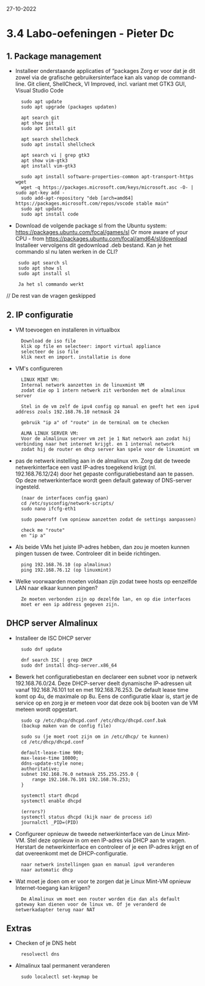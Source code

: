 27-10-2022 

# 3.4 Labo-oefeningen - Pieter Dc

## 1. Package management

- Installeer onderstaande applicaties of “packages Zorg er voor dat je dit zowel via de grafische gebruikersinterface kan als vanop de command-line.
Git client, ShellCheck, VI Improved, incl. variant met GTK3 GUI, Visual Studio Code

        sudo apt update
        sudo apt upgrade (packages updaten)

        apt search git
        apt show git
        sudo apt install git

        apt search shellcheck
        sudo apt install shellcheck

        apt search vi | grep gtk3
        apt show vim-gtk3
        apt install vim-gtk3

        sudo apt install software-properties-common apt-transport-https wget
        wget -q https://packages.microsoft.com/keys/microsoft.asc -O- | sudo apt-key add -
        sudo add-apt-repository "deb [arch=amd64] https://packages.microsoft.com/repos/vscode stable main"
        sudo apt update
        sudo apt install code

-  Download de volgende package sl from the Ubuntu system: https://packages.ubuntu.com/focal/games/sl Or more aware of your CPU - from https://packages.ubuntu.com/focal/amd64/sl/download Installeer vervolgens dit gedownload .deb bestand. Kan je het commando sl nu laten werken in de CLI?

        sudo apt search sl
        sudo apt show sl
        sudo apt install sl

        Ja het sl commando werkt

// De rest van de vragen geskipped

## 2. IP configuratie

- VM toevoegen en installeren in virtualbox
    
        Download de iso file
        klik op file en selecteer: import virtual appliance
        selecteer de iso file
        klik next en import. installatie is done

- VM's configureren

        LINUX MINT VM:
        Internal network aanzetten in de linuxmint VM
        zodat die op 1 intern netwerk zit verbonden met de almalinux server

        Stel in de vm zelf de ipv4 config op manual en geeft het een ipv4 address zoals 192.168.76.10 netmask 24

        gebruik "ip a" of "route" in de terminal om te checken

        ALMA LINUX SERVER VM:
        Voor de almalinux server vm zet je 1 Nat network aan zodat hij verbinding naar het internet krijgt. en 1 internal network
        zodat hij de router en dhcp server kan spele voor de linuxmint vm


- pas de netwerk instelling aan in de almalinux vm. Zorg dat de tweede netwerkinterface een vast IP-adres toegekend krijgt (nl. 192.168.76.12/24) door het gepaste configuratiebestand aan te passen.
Op deze netwerkinterface wordt geen default gateway of DNS-server ingesteld. 

        (naar de interfaces config gaan)
        cd /etc/sysconfig/network-scripts/
        sudo nano ifcfg-eth1

        sudo poweroff (vm opnieuw aanzetten zodat de settings aanpassen)

        check me "route"
        en "ip a"

- Als beide VMs het juiste IP-adres hebben, dan zou je moeten kunnen pingen tussen de twee. Controleer dit in beide richtingen.

        ping 192.168.76.10 (op almalinux)
        ping 192.168.76.12 (op linuxmint)

- Welke voorwaarden moeten voldaan zijn zodat twee hosts op eenzelfde LAN naar elkaar kunnen pingen?

        Ze moeten verbonden zijn op dezelfde lan, en op die interfaces
        moet er een ip address gegeven zijn. 


## DHCP server Almalinux

- Installeer de ISC DHCP server

        sudo dnf update

        dnf search ISC | grep DHCP
        sudo dnf install dhcp-server.x86_64

- Bewerk het configuratiebestan en declareer een subnet voor ip netwerk 192.168.76.0/24. Deze DHCP-server deelt dynamische IP-adressen uit vanaf 192.168.76.101 tot en met 192.168.76.253. De default lease time komt op 4u, de maximale op 8u. Eens de configuratie klaar is, start je de service op en zorg je er meteen voor dat deze ook bij booten van de VM meteen wordt opgestart.

        sudo cp /etc/dhcp/dhcpd.conf /etc/dhcp/dhcpd.conf.bak
        (backup maken van de config file)

        sudo su (je moet root zijn om in /etc/dhcp/ te kunnen)
        cd /etc/dhcp/dhcpd.conf

        default-lease-time 900;
        max-lease-time 10800;
        ddns-update-style none;
        authoritative;
        subnet 192.168.76.0 netmask 255.255.255.0 {
            range 192.168.76.101 192.168.76.253;
        }

        systemctl start dhcpd
        systemctl enable dhcpd

        (errors?)
        systemctl status dhcpd (kijk naar de process id)
        journalctl _PID=(PID)

- Configureer opnieuw de tweede netwerkinterface van de Linux Mint-VM. Stel deze opnieuw in om een IP-adres via DHCP aan te vragen. Herstart de netwerkinterface en controleer of je een IP-adres krijgt en of dat overeenkomt met de DHCP-configuratie.

        naar netwerk instellingen gaan en manual ipv4 veranderen
        naar automatic dhcp
       
- Wat moet je doen om er voor te zorgen dat je Linux Mint-VM opnieuw Internet-toegang kan krijgen?

        De Almalinux vm moet een router worden die dan als default gateway kan dienen voor de linux vm. Of je veranderd de netwerkadapter terug naar NAT


## Extras

- Checken of je DNS hebt

        resolvectl dns

- Almalinux taal permanent veranderen

        sudo localectl set-keymap be

